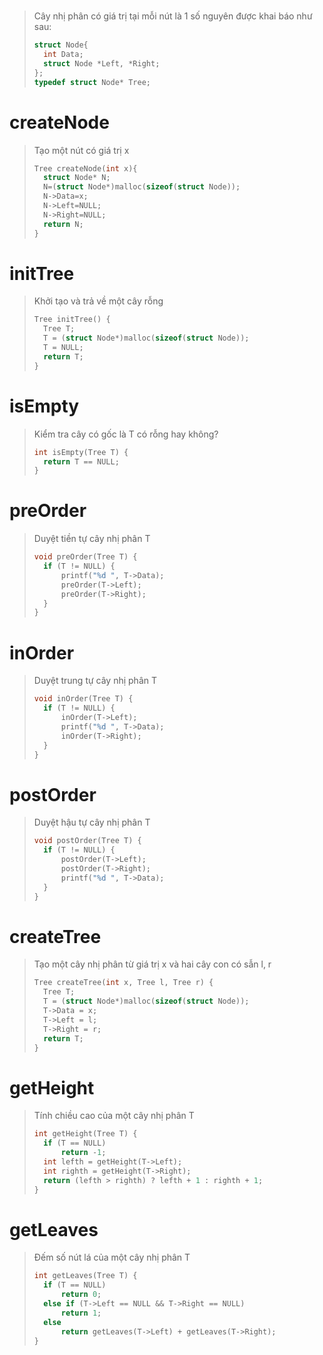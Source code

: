 #
> Cây nhị phân có giá trị tại mỗi nút là 1 số nguyên được khai báo như sau:
>```c
>struct Node{
>   int Data;
>   struct Node *Left, *Right;
>};
>typedef struct Node* Tree;
>```

##
# createNode
> Tạo một nút có giá trị x
>```c
>Tree createNode(int x){
>   struct Node* N;
>   N=(struct Node*)malloc(sizeof(struct Node));
>   N->Data=x;
>   N->Left=NULL;
>   N->Right=NULL;
>   return N;
>}
>```

##
# initTree
> Khởi tạo và trả về một cây rỗng
>```c
>Tree initTree() {
>	Tree T;
>	T = (struct Node*)malloc(sizeof(struct Node));
>	T = NULL;
>	return T;
>}
>```

##
# isEmpty
> Kiểm tra cây có gốc là T có rỗng hay không?
>```c
>int isEmpty(Tree T) {
>	return T == NULL;
>}
>```

##
# preOrder
> Duyệt tiền tự cây nhị phân T
>```c
>void preOrder(Tree T) {
>	if (T != NULL) {
>		printf("%d ", T->Data);
>		preOrder(T->Left);
>		preOrder(T->Right);
>	}
>}
>```

##
# inOrder
> Duyệt trung tự cây nhị phân T
>```c
>void inOrder(Tree T) {
>	if (T != NULL) {
>		inOrder(T->Left);
>		printf("%d ", T->Data);
>		inOrder(T->Right);
>	}
>}
>```

##
# postOrder
> Duyệt hậu tự cây nhị phân T
>```c
>void postOrder(Tree T) {
>	if (T != NULL) {
>		postOrder(T->Left);
>		postOrder(T->Right);
>		printf("%d ", T->Data);
>	}
>}
>```

##
# createTree
> Tạo một cây nhị phân từ giá trị x và hai cây con có sẫn l, r
>```c
>Tree createTree(int x, Tree l, Tree r) {
>	Tree T;
>	T = (struct Node*)malloc(sizeof(struct Node));
>	T->Data = x;
>	T->Left = l;
>	T->Right = r;
>	return T;
>}
>```

##
# getHeight
> Tính chiều cao của một cây nhị phân T
>```c
>int getHeight(Tree T) {
>	if (T == NULL)
>		return -1;
>	int lefth = getHeight(T->Left);
>	int righth = getHeight(T->Right);
>	return (lefth > righth) ? lefth + 1 : righth + 1;
>}
>```

##
# getLeaves
> Đếm số nút lá của một cây nhị phân T
>```c
>int getLeaves(Tree T) {
>	if (T == NULL)
>		return 0;
>	else if (T->Left == NULL && T->Right == NULL)
>		return 1;
>	else
>		return getLeaves(T->Left) + getLeaves(T->Right);
>}
>```